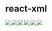 # react-xml

<p>
  <a href="https://www.npmjs.com/package/react-xml">
    <img src="https://img.shields.io/npm/v/react-xml.svg?style=flat-square">
  </a>
  <a href="https://travis-ci.com/dnalborczyk/react-xml">
    <img src="https://img.shields.io/travis/dnalborczyk/react-xml.svg?style=flat-square">
  </a>
  <img src="https://img.shields.io/node/v/react-xml.svg?style=flat-square">
  <a href="https://github.com/facebook/react">
    <img src="https://img.shields.io/npm/dependency-version/react-xml/peer/react.svg?style=flat-square">
  </a>
  <a href="https://github.com/prettier/prettier">
    <img src="https://img.shields.io/badge/code_style-prettier-ff69b4.svg?style=flat-square">
  </a>
  <img src="https://img.shields.io/npm/l/react-xml.svg?style=flat-square">
</p>
